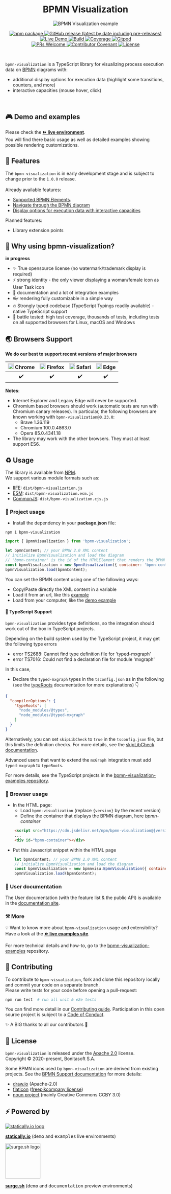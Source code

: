 <h1 align="center">BPMN Visualization</h1>
<div align="center">
    <p align="center"> <img title="BPMN Visualization" src="docs/users/images/custom-behavior-path-highlighting.gif" alt="BPMN Visualization example"></p>
    <p align="center"> 
        <a href="https://npmjs.org/package/bpmn-visualization">
          <img alt="npm package" src="https://img.shields.io/npm/v/bpmn-visualization.svg?color=orange"> 
        </a> 
        <a href="https://github.com/process-analytics/bpmn-visualization-js/releases">
          <img alt="GitHub release (latest by date including pre-releases)" src="https://img.shields.io/github/v/release/process-analytics/bpmn-visualization-js?label=changelog&include_prereleases"> 
        </a> 
        <a href="https://cdn.statically.io/gh/process-analytics/bpmn-visualization-examples/master/examples/index.html">
          <img alt="Live Demo" src="https://img.shields.io/badge/demo-online-blueviolet.svg"> 
        </a> 
        <a href="https://github.com/process-analytics/bpmn-visualization-js/actions">
          <img alt="Build" src="https://github.com/process-analytics/bpmn-visualization-js/workflows/Build/badge.svg"> 
        </a> 
        <a href="https://sonarcloud.io/dashboard?id=process-analytics_bpmn-visualization-js">
          <img alt="Coverage" src="https://sonarcloud.io/api/project_badges/measure?project=process-analytics_bpmn-visualization-js&metric=coverage"
               title="The code coverage is underestimated. It doesn't count the code that is only tested through HTML page.">
        </a>
        <a href="https://gitpod.io/#https://github.com/process-analytics/bpmn-visualization-js" target="_blank">
          <img alt="Gitpod" src="https://img.shields.io/badge/Gitpod-ready--to--code-chartreuse?logo=gitpod"> 
        </a> 
        <br>
        <a href="CONTRIBUTING.md">
          <img alt="PRs Welcome" src="https://img.shields.io/badge/PRs-welcome-ff69b4.svg?style=flat-square"> 
        </a> 
        <a href="CODE_OF_CONDUCT.md">
          <img alt="Contributor Covenant" src="https://img.shields.io/badge/Contributor%20Covenant-v2.0%20adopted-ff69b4.svg"> 
        </a> 
        <a href="LICENSE">
          <img alt="License" src="https://img.shields.io/github/license/process-analytics/bpmn-visualization-js?color=blue"> 
        </a>
    </p>
</div>  
<br>

`bpmn-visualization` is a TypeScript library for visualizing process execution data on [BPMN](https://www.omg.org/spec/BPMN/2.0.2/) diagrams with:
- additional display options for execution data (highlight some transitions, counters, and more)
- interactive capacities (mouse hover, click)

<br>


## 🎮 Demo and examples 

Please check the [__⏩ live environment__](https://cdn.statically.io/gh/process-analytics/bpmn-visualization-examples/master/examples/index.html). \
You will find there basic usage as well as detailed examples showing possible rendering customizations.

## 🎨 Features

The `bpmn-visualization` is in early development stage and is subject to change prior to the `1.0.0` release.\
\
Already available features:
- [Supported BPMN Elements](https://process-analytics.github.io/bpmn-visualization-js/#supported-bpmn-elements).
- [Navigate through the BPMN diagram](https://process-analytics.github.io/bpmn-visualization-js/#diagram-navigation)
- [Display options for execution data with interactive capacities](https://process-analytics.github.io/bpmn-visualization-js/#process_data)

Planned features:
- Library extension points

## 🤩 Why using bpmn-visualization?

**in progress**

- ✨ True opensource license (no watermark/trademark display is required)
- ⚡️ strong identity - the only viewer displaying a woman/female icon as User Task icon
- 🎸 documentation and a lot of integration examples
- 👓 rendering fully customizable in a simple way
- 🔥 Strongly typed codebase (TypeScript Typings readily available) - native TypeScript support
- 🎯 battle tested: high test coverage, thousands of tests, including tests on all supported browsers for Linux, macOS and Windows



## 🌏 Browsers Support

**We do our best to support recent versions of major browsers**

| <img src="https://www.google.com/chrome/static/images/chrome-logo.svg" alt="Chrome" width="18px" height="18px" /> Chrome | <img src="https://user-media-prod-cdn.itsre-sumo.mozilla.net/uploads/products/2020-04-14-08-36-13-8dda6f.png" alt="Firefox" width="18px" height="18px" /> Firefox | <img src="https://upload.wikimedia.org/wikipedia/commons/5/52/Safari_browser_logo.svg" alt="Safari" width="18px" height="18px" /> Safari | <img src="https://avatars0.githubusercontent.com/u/11354582?s=200&v=4" alt="Edge" width="18px" height="18px" /> Edge |
| :---------: | :---------: | :---------: | :---------: |
|  ✔️ |  ✔️ |  ✔️ |  ✔️ |

**Notes**:
- Internet Explorer and Legacy Edge will never be supported.
- Chromium based browsers should work (automatic tests are run with Chromium canary releases). In particular, the following
browsers are known working with `bpmn-visualization@0.23.0`:
  - Brave 1.36.119
  - Chromium 100.0.4863.0
  - Opera 85.0.4341.18
- The library may work with the other browsers. They must at least support ES6.


## ♻️ Usage
The library is available from [NPM](https://npmjs.org/package/bpmn-visualization). \
We support various module formats such as:
- [IIFE](https://developer.mozilla.org/en-US/docs/Glossary/IIFE): `dist/bpmn-visualization.js`
- [ESM](https://dev.to/iggredible/what-the-heck-are-cjs-amd-umd-and-esm-ikm): `dist/bpmn-visualization.esm.js`
- [CommonJS](https://www.typescriptlang.org/docs/handbook/2/modules.html#commonjs): `dist/bpmn-visualization.cjs.js`
  

### 📌 Project usage

* Install the dependency in your **package.json** file:
```shell script
npm i bpmn-visualization
```

```javascript
import { BpmnVisualization } from 'bpmn-visualization';

let bpmnContent; // your BPMN 2.0 XML content
// initialize BpmnVisualization and load the diagram
// 'bpmn-container' is the id of the HTMLElement that renders the BPMN Diagram
const bpmnVisualization = new BpmnVisualization({ container: 'bpmn-container' });
bpmnVisualization.load(bpmnContent);
```

You can set the BPMN content using one of the following ways:
  * Copy/Paste directly the XML content in a variable
  * Load it from an url, like this [example](https://github.com/process-analytics/bpmn-visualization-examples/blob/master/examples/display-bpmn-diagram/load-remote-bpmn-diagrams/index.html)
  * Load from your computer, like the [demo example](https://github.com/process-analytics/bpmn-visualization-examples/tree/master/examples/display-bpmn-diagram/load-local-bpmn-diagrams/index.html)

#### 📜 TypeScript Support

`bpmn-visualization` provides type definitions, so the integration should work out of the box in TypeScript projects.

Depending on the build system used by the TypeScript project, it may get the following type errors 
- error TS2688: Cannot find type definition file for 'typed-mxgraph'
- error TS7016: Could not find a declaration file for module 'mxgraph'

In this case, 
- Declare the `typed-mxgraph` types in the `tsconfig.json` as in the following (see the [typeRoots](https://www.typescriptlang.org/tsconfig#typeRoots) documentation for more explanations) 👇

```json
{
  "compilerOptions": {
    "typeRoots": [
      "node_modules/@types",
      "node_modules/@typed-mxgraph"
    ]
  }
}
```

Alternatively, you can set `skipLibCheck` to `true` in the `tsconfig.json` file, but this limits the definition checks.
For more details, see the [skipLibCheck documentation](https://www.typescriptlang.org/tsconfig#skipLibCheck).

Advanced users that want to extend the `mxGraph` integration must add `typed-mxgraph` to `typeRoots`.

For more details, see the TypeScript projects in the [bpmn-visualization-examples repository](https://github.com/process-analytics/bpmn-visualization-examples/).


### 💠 Browser usage

* In the HTML page:
   * Load `bpmn-visualization` (replace `{version}` by the recent version)
   * Define the container that displays the BPMN diagram, here _bpmn-container_
```html
    <script src="https://cdn.jsdelivr.net/npm/bpmn-visualization@{version}/dist/bpmn-visualization.min.js"></script>
    ...
    <div id="bpmn-container"></div>
```
* Put this Javascript snippet within the HTML page
```javascript
    let bpmnContent; // your BPMN 2.0 XML content
    // initialize BpmnVisualization and load the diagram
    const bpmnVisualization = new bpmnvisu.BpmnVisualization({ container: 'bpmn-container'});
    bpmnVisualization.load(bpmnContent);
```

### 👤 User documentation
The User documentation (with the feature list & the public API) is available in the [documentation site](https://process-analytics.github.io/bpmn-visualization-js/).

### ⚒️ More

💡 Want to know more about `bpmn-visualization` usage and extensibility? Have a look at the
[__⏩ live examples site__](https://cdn.statically.io/gh/process-analytics/bpmn-visualization-examples/master/examples/index.html).

For more technical details and how-to, go to the [bpmn-visualization-examples](https://github.com/process-analytics/bpmn-visualization-examples/)
repository.

## 🔧 Contributing

To contribute to `bpmn-visualization`, fork and clone this repository locally and commit your code on a separate branch. \
Please write tests for your code before opening a pull-request:

```sh
npm run test  # run all unit & e2e tests
```

You can find more detail in our [Contributing guide](CONTRIBUTING.md). Participation in this open source project is subject to a [Code of Conduct](CODE_OF_CONDUCT.md).

✨ A BIG thanks to all our contributors 🙂


## 📃 License

`bpmn-visualization` is released under the [Apache 2.0](LICENSE) license. \
Copyright &copy; 2020-present, Bonitasoft S.A.

Some BPMN icons used by `bpmn-visualization` are derived from existing projects. See the [BPMN Support documentation](https://process-analytics.github.io/bpmn-visualization-js/#supported-bpmn-elements)
for more details:
- [draw.io](https://github.com/jgraph/drawio) (Apache-2.0)
- [flaticon](https://www.flaticon.com) ([freepikcompany license](https://www.freepikcompany.com/legal#nav-flaticon))
- [noun project](https://thenounproject.com/) (mainly Creative Commons CCBY 3.0)


## ⚡ Powered by

[![statically.io logo](https://statically.io/icons/icon-96x96.png "statically.io")](https://statically.io)

**[statically.io](https://statically.io)** (<kbd>demo</kbd> and <kbd>examples</kbd> live environments)

<img src="https://surge.sh/images/logos/svg/surge-logo.svg" alt="surge.sh logo" title="surge.sh" width="110"/>

**[surge.sh](https://surge.sh)** (<kbd>demo</kbd> and <kbd>documentation</kbd> preview environments)


[demo-live-environment]: https://cdn.statically.io/gh/process-analytics/bpmn-visualization-examples/master/demo/index.html
